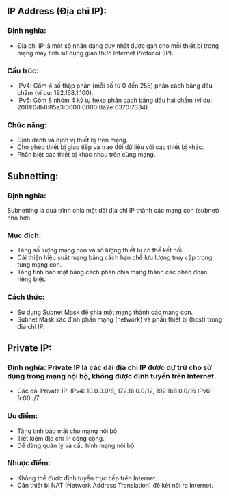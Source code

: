 ## IP Address (Địa chỉ IP):
### Định nghĩa: 
  + Địa chỉ IP là một số nhận dạng duy nhất được gán cho mỗi thiết bị trong mạng máy tính sử dụng giao thức Internet Protocol (IP).
### Cấu trúc:
  + IPv4: Gồm 4 số thập phân (mỗi số từ 0 đến 255) phân cách bằng dấu chấm (ví dụ: 192.168.1.100).
  + IPv6: Gồm 8 nhóm 4 ký tự hexa phân cách bằng dấu hai chấm (ví dụ: 2001:0db8:85a3:0000:0000:8a2e:0370:7334).
### Chức năng:
  + Định danh và định vị thiết bị trên mạng.
  + Cho phép thiết bị giao tiếp và trao đổi dữ liệu với các thiết bị khác.
  + Phân biệt các thiết bị khác nhau trên cùng mạng.
## Subnetting:
### Định nghĩa: 
  Subnetting là quá trình chia một dải địa chỉ IP thành các mạng con (subnet) nhỏ hơn.
### Mục đích:
  + Tăng số lượng mạng con và số lượng thiết bị có thể kết nối.
  + Cải thiện hiệu suất mạng bằng cách hạn chế lưu lượng truy cập trong từng mạng con.
  + Tăng tính bảo mật bằng cách phân chia mạng thành các phân đoạn riêng biệt.
### Cách thức:
  + Sử dụng Subnet Mask để chia một mạng thành các mạng con.
  + Subnet Mask xác định phần mạng (network) và phần thiết bị (host) trong địa chỉ IP.
## Private IP:
### Định nghĩa: Private IP là các dải địa chỉ IP được dự trữ cho sử dụng trong mạng nội bộ, không được định tuyến trên Internet.
  + Các dải Private IP:
  IPv4: 10.0.0.0/8, 172.16.0.0/12, 192.168.0.0/16
  IPv6: fc00::/7
### Ưu điểm:
  + Tăng tính bảo mật cho mạng nội bộ.
  + Tiết kiệm địa chỉ IP công cộng.
  + Dễ dàng quản lý và cấu hình mạng nội bộ.
### Nhược điểm:
  + Không thể được định tuyến trực tiếp trên Internet.
  + Cần thiết bị NAT (Network Address Translation) để kết nối ra Internet.